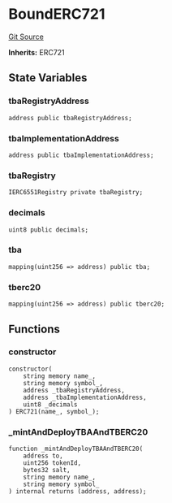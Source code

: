 # BoundERC721
[Git Source](https://github.com/moonstream-to/tokenbound-erc20/blob/c3749b7d9f8d80d4678c170755d026810e9ee6fa/src/TokenboundERC20.sol)

**Inherits:**
ERC721


## State Variables
### tbaRegistryAddress

```solidity
address public tbaRegistryAddress;
```


### tbaImplementationAddress

```solidity
address public tbaImplementationAddress;
```


### tbaRegistry

```solidity
IERC6551Registry private tbaRegistry;
```


### decimals

```solidity
uint8 public decimals;
```


### tba

```solidity
mapping(uint256 => address) public tba;
```


### tberc20

```solidity
mapping(uint256 => address) public tberc20;
```


## Functions
### constructor


```solidity
constructor(
    string memory name_,
    string memory symbol_,
    address _tbaRegistryAddress,
    address _tbaImplementationAddress,
    uint8 _decimals
) ERC721(name_, symbol_);
```

### _mintAndDeployTBAAndTBERC20


```solidity
function _mintAndDeployTBAAndTBERC20(
    address to,
    uint256 tokenId,
    bytes32 salt,
    string memory name_,
    string memory symbol_
) internal returns (address, address);
```

